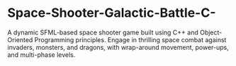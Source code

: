 # Space-Shooter-Galactic-Battle-C-
A dynamic SFML-based space shooter game built using C++ and Object-Oriented Programming principles. Engage in thrilling space combat against invaders, monsters, and dragons, with wrap-around movement, power-ups, and multi-phase levels.
